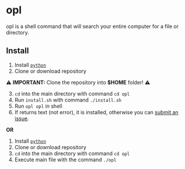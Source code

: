 # opl
opl is a shell command that will search your entire computer for a file or directory.

## Install

1. Install [`python`](https://python.org)
2. Clone or download repository

:warning: __IMPORTANT:__ Clone the repository into __$HOME__ folder! :warning:

3. `cd` into the main directory with command `cd opl`
4. Run `install.sh` with command `./install.sh`
5. Run `opl opl` in shell
6. If returns text (not error), it is installed, otherwise you can [submit an issue](https://github.com/TheRealPenguin12/opl/issues).

__OR__

1. Install [`python`](https://python.org)
2. Clone or download repository
3. `cd` into the main directory with command `cd opl`
4. Execute main file with the command `./opl`
